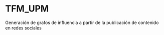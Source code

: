 # TFM_UPM
Generación de grafos de influencia a partir de la publicación de contenido en redes sociales
